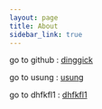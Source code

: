 ```yaml
---
layout: page
title: About
sidebar_link: true
---
```


go to github : [dinggick](https://github.com/dinggick/dinggick.github.io/)

go to usung : [usung](https://sjyoo1699.github.io)

go to dhfkfl1 : [dhfkfl1](https://dhfkfl1.github.io)
